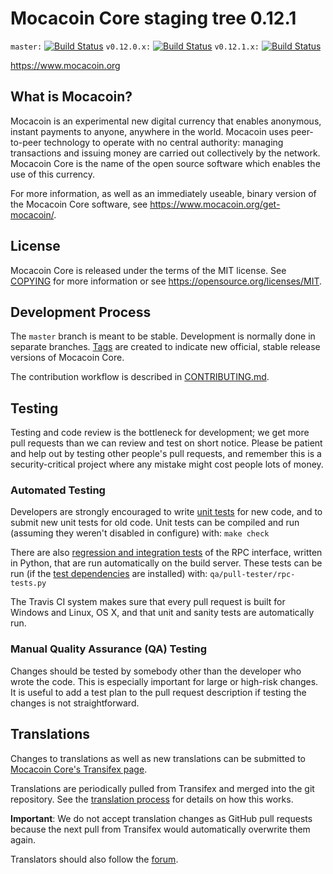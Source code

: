 Mocacoin Core staging tree 0.12.1
===============================

`master:` [![Build Status](https://travis-ci.org/mocacoinpay/mocacoin.svg?branch=master)](https://travis-ci.org/mocacoinpay/mocacoin) `v0.12.0.x:` [![Build Status](https://travis-ci.org/mocacoinpay/mocacoin.svg?branch=v0.12.0.x)](https://travis-ci.org/mocacoinpay/mocacoin/branches) `v0.12.1.x:` [![Build Status](https://travis-ci.org/mocacoinpay/mocacoin.svg?branch=v0.12.1.x)](https://travis-ci.org/mocacoinpay/mocacoin/branches)

https://www.mocacoin.org


What is Mocacoin?
----------------

Mocacoin is an experimental new digital currency that enables anonymous, instant
payments to anyone, anywhere in the world. Mocacoin uses peer-to-peer technology
to operate with no central authority: managing transactions and issuing money
are carried out collectively by the network. Mocacoin Core is the name of the open
source software which enables the use of this currency.

For more information, as well as an immediately useable, binary version of
the Mocacoin Core software, see https://www.mocacoin.org/get-mocacoin/.


License
-------

Mocacoin Core is released under the terms of the MIT license. See [COPYING](COPYING) for more
information or see https://opensource.org/licenses/MIT.

Development Process
-------------------

The `master` branch is meant to be stable. Development is normally done in separate branches.
[Tags](https://github.com/mocacoinpay/mocacoin/tags) are created to indicate new official,
stable release versions of Mocacoin Core.

The contribution workflow is described in [CONTRIBUTING.md](CONTRIBUTING.md).

Testing
-------

Testing and code review is the bottleneck for development; we get more pull
requests than we can review and test on short notice. Please be patient and help out by testing
other people's pull requests, and remember this is a security-critical project where any mistake might cost people
lots of money.

### Automated Testing

Developers are strongly encouraged to write [unit tests](/doc/unit-tests.md) for new code, and to
submit new unit tests for old code. Unit tests can be compiled and run
(assuming they weren't disabled in configure) with: `make check`

There are also [regression and integration tests](/qa) of the RPC interface, written
in Python, that are run automatically on the build server.
These tests can be run (if the [test dependencies](/qa) are installed) with: `qa/pull-tester/rpc-tests.py`

The Travis CI system makes sure that every pull request is built for Windows
and Linux, OS X, and that unit and sanity tests are automatically run.

### Manual Quality Assurance (QA) Testing

Changes should be tested by somebody other than the developer who wrote the
code. This is especially important for large or high-risk changes. It is useful
to add a test plan to the pull request description if testing the changes is
not straightforward.

Translations
------------

Changes to translations as well as new translations can be submitted to
[Mocacoin Core's Transifex page](https://www.transifex.com/projects/p/mocacoin/).

Translations are periodically pulled from Transifex and merged into the git repository. See the
[translation process](doc/translation_process.md) for details on how this works.

**Important**: We do not accept translation changes as GitHub pull requests because the next
pull from Transifex would automatically overwrite them again.

Translators should also follow the [forum](https://www.mocacoin.org/forum/topic/mocacoin-worldwide-collaboration.88/).
